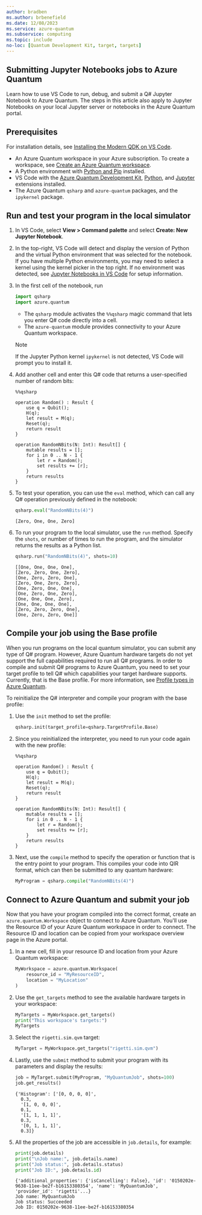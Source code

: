 ```yaml
---
author: bradben
ms.author: brbenefield
ms.date: 12/08/2023
ms.service: azure-quantum
ms.subservice: computing
ms.topic: include
no-loc: [Quantum Development Kit, target, targets]
---
```


## Submitting Jupyter Notebooks jobs to Azure Quantum

Learn how to use VS Code to run, debug, and submit a Q# Jupyter Notebook to Azure Quantum. The steps in this article also apply to Jupyter Notebooks on your local Jupyter server or notebooks in the Azure Quantum portal. 

## Prerequisites

For installation details, see [Installing the Modern QDK on VS Code](xref:microsoft.quantum.install-qdk.overview#installing-the-modern-qdk-on-vs-code).

- An Azure Quantum workspace in your Azure subscription. To create a workspace,
  see [Create an Azure Quantum workspace](xref:microsoft.quantum.how-to.workspace).
- A Python environment with [Python and Pip](https://apps.microsoft.com/detail/9NRWMJP3717K) installed. 
- VS Code with the [Azure Quantum Development Kit](https://marketplace.visualstudio.com/items?itemName=quantum.qsharp-lang-vscode), [Python](https://marketplace.visualstudio.com/items?itemName=ms-python.python), and [Jupyter](https://marketplace.visualstudio.com/items?itemName=ms-toolsai.jupyter)  extensions installed.
- The Azure Quantum `qsharp` and `azure-quantum` packages, and the `ipykernel` package. 

## Run and test your program in the local simulator

1. In VS Code, select **View > Command palette** and select **Create: New Jupyter Notebook**. 
1. In the top-right, VS Code will detect and display the version of Python and the virtual Python environment that was selected for the notebook. If you have multiple Python environments, you may need to select a kernel using the kernel picker in the top right. If no environment was detected, see [Jupyter Notebooks in VS Code](https://code.visualstudio.com/docs/datascience/jupyter-notebooks#_setting-up-your-environment) for setup information. 
1. In the first cell of the notebook, run 

    ```python
    import qsharp
    import azure.quantum
    ```
    
    - The `qsharp` module activates the `%%qsharp` magic command that lets you enter Q# code directly into a cell. 
    - The `azure-quantum` module provides connectivity to your Azure Quantum workspace.
    > [!NOTE]
    > If the Jupyter Python kernel `ipykernel` is not detected, VS Code will prompt you to install it.  

1. Add another cell and enter this Q# code that returns a user-specified number of random bits:
 
    ```qsharp
    %%qsharp

    operation Random() : Result {
        use q = Qubit();
        H(q);
        let result = M(q);
        Reset(q);
        return result
    }
    
    operation RandomNBits(N: Int): Result[] {
        mutable results = [];
        for i in 0 .. N - 1 {
            let r = Random();
            set results += [r];
        }
        return results
    }
    ```

1. To test your operation, you can use the `eval` method, which can call any Q# operation previously defined in the notebook:

    ```python
    qsharp.eval("RandomNBits(4)")
    ```

    ```output
    [Zero, One, One, Zero]
    ```

1. To run your program to the local simulator, use the `run` method. Specify the `shots`, or number of times to run the program, and the simulator returns the results as a Python list.

    ```python
    qsharp.run("RandomNBits(4)", shots=10)
    ```

    ```output
    [[One, One, One, One],
    [Zero, Zero, One, Zero],
    [One, Zero, Zero, One],
    [Zero, One, Zero, Zero],
    [One, Zero, One, One],
    [One, Zero, One, Zero],
    [One, One, One, Zero],
    [One, One, One, One],
    [Zero, Zero, Zero, One],
    [One, Zero, Zero, One]]
    ```


## Compile your job using the Base profile

When you run programs on the local quantum simulator, you can submit any type of Q# program. However, Azure Quantum hardware targets do not yet support the full capabilities required to run all Q# programs. In order to compile and submit Q# programs to Azure Quantum, you need to set your target profile to tell Q# which capabilities your target hardware supports. Currently, that is the Base profile. For more information, see [Profile types in Azure Quantum](xref:microsoft.quantum.target-profiles).

To reinitialize the Q# interpreter and compile your program with the base profile:

1. Use the `init` method to set the profile:

    ```python
    qsharp.init(target_profile=qsharp.TargetProfile.Base)
    ```

1. Since you reinitialized the interpreter, you need to run your code again with the new profile:

    ```qsharp
    %%qsharp

    operation Random() : Result {
        use q = Qubit();
        H(q);
        let result = M(q);
        Reset(q);
        return result
    }
    
    operation RandomNBits(N: Int): Result[] {
        mutable results = [];
        for i in 0 .. N - 1 {
            let r = Random();
            set results += [r];
        }
        return results
    }
    ```
1. Next, use the `compile` method to specify the operation or function that is the entry point to your program. This compiles your code into QIR format, which can then be submitted to any quantum hardware:

    ```python
    MyProgram = qsharp.compile("RandomNBits(4)")
    ```

## Connect to Azure Quantum and submit your job

Now that you have your program compiled into the correct format, create an `azure.quantum.Workspace` object to connect to Azure Quantum. You'll use the Resource ID of your Azure Quantum workspace in order to connect. The Resource ID and location can be copied from your workspace overview page in the Azure portal.

1. In a new cell, fill in your resource ID and location from your Azure Quantum workspace:

    ```python
    MyWorkspace = azure.quantum.Workspace(
        resource_id = "MyResourceID",
        location = "MyLocation"
    )
    ```
1. Use the `get_targets` method to see the available hardware targets in your workspace:

    ```python
    MyTargets = MyWorkspace.get_targets()
    print("This workspace's targets:")
    MyTargets
    ```

1. Select the `rigetti.sim.qvm` target:

    ```python
    MyTarget = MyWorkspace.get_targets("rigetti.sim.qvm")
    ```
1. Lastly, use the `submit` method to submit your program with its parameters and display the results:

    ```python
    job = MyTarget.submit(MyProgram, "MyQuantumJob", shots=100)
    job.get_results()
    ```

    ```output
    {'Histogram': ['[0, 0, 0, 0]',
      0.3,
      '[1, 0, 0, 0]',
      0.1,
      '[1, 1, 1, 1]',
      0.3,
      '[0, 1, 1, 1]',
      0.3]}
    ```


1. All the properties of the job are accessible in `job.details`, for example:

    ```python
    print(job.details)
    print("\nJob name:", job.details.name)
    print("Job status:", job.details.status)
    print("Job ID:", job.details.id)
    ```

    ```output
    {'additional_properties': {'isCancelling': False}, 'id': '0150202e-9638-11ee-be2f-b16153380354', 'name': 'MyQuantumJob', 'provider_id': 'rigetti'...}
    Job name: MyQuantumJob
    Job status: Succeeded
    Job ID: 0150202e-9638-11ee-be2f-b16153380354
    ```

